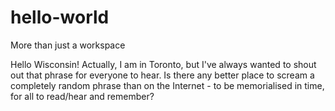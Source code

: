 # hello-world
More than just a workspace 

Hello Wisconsin! Actually, I am in Toronto, but I've always wanted to shout out that phrase for everyone to hear. 
Is there any better place to scream a completely random phrase than on the Internet - to be memorialised in time, for all to read/hear and remember?

